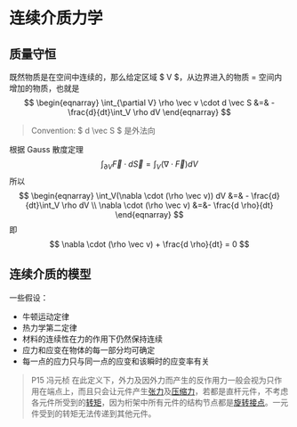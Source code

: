 # 连续介质力学

## 质量守恒

既然物质是在空间中连续的，那么给定区域 $ V $，从边界进入的物质 = 空间内增加的物质，也就是
$$
\begin{eqnarray}
\int_{\partial V} \rho \vec v \cdot d \vec S 
&=& - \frac{d}{dt}\int_V \rho dV
\end{eqnarray}
$$

> Convention: $ d \vec S $ 是外法向

根据 Gauss 散度定理
$$
\int_{\partial V} \vec F \cdot d \vec S = \int_V (\nabla \cdot \vec F) dV
$$
所以
$$
\begin{eqnarray}
\int_V(\nabla \cdot (\rho \vec v)) dV
&=& - \frac{d}{dt}\int_V \rho dV \\
\nabla \cdot (\rho \vec v) &=&- \frac{d \rho}{dt}
\end{eqnarray}
$$
即
$$
\nabla \cdot (\rho \vec v) + \frac{d \rho}{dt} = 0
$$

## 连续介质的模型

一些假设：

- 牛顿运动定律
- 热力学第二定律
- 材料的连续性在力的作用下仍然保持连续
- 应力和应变在物体的每一部分均可确定
- 每一点的应力只与同一点的应变和该瞬时的应变率有关

> P15 冯元桢 在此定义下，外力及因外力而产生的反作用力一般会视为只作用在端点上，而且只会让元件产生[张力](https://zh.wikipedia.org/wiki/張力)及[压缩力](https://zh.wikipedia.org/w/index.php?title=壓縮力&action=edit&redlink=1)，若都是直杆元件，不考虑各元件所受到的[转矩](https://zh.wikipedia.org/wiki/轉矩)，因为桁架中所有元件的结构节点都是[旋转接点](https://zh.wikipedia.org/wiki/旋轉接點)。一元件受到的转矩无法传递到其他元件。

 

